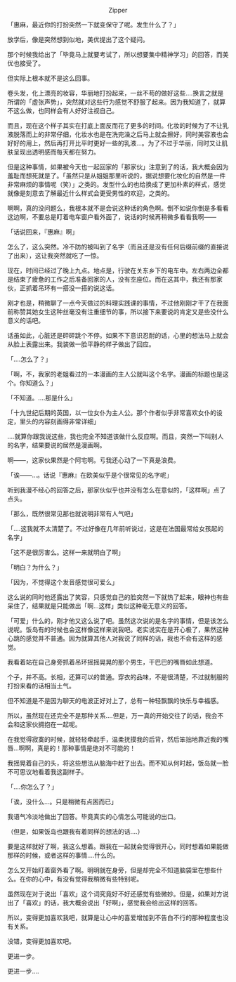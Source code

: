 <p align="center">Zipper</p>

「惠麻，最近你的打扮突然一下就变保守了呢。发生什么了？」

放学后，像是突然想到似地，美优提出了这个疑问。

那个时候我给出了「毕竟马上就要考试了，所以想要集中精神学习」的回答，而美优也接受了。

但实际上根本就不是这么回事。

卷头发，化上漂亮的妆容，华丽地打扮起来，一丝不苟的做好这些….换言之就是所谓的「虚张声势」，突然就对这些行为感觉不舒服了起来。因为我知道了，就算不这么做，也同样会有人好好注视自己。

而且，现在这个样子其实在打底上面反而花了更多的时间。化妆的时候为了不让乳液脱落而上的非常仔细，化妆水也是在洗完澡之后马上就会擦好，同时美容液也会好好的用上，然后再打开比平时更好一些的乳液…。为了不过于华丽，同时又让肌肤呈现出透明感而每天都在努力。

但是这种事情，如果被今天也一起回家的「那家伙」注意到了的话，我大概会因为羞耻而想死就是了。「虽然只是从姐姐那里听说的，据说想要化妆化的自然是一件非常麻烦的事情呢（笑）」之类的。发型什么的也给换成了更加朴素的样式，感觉就像是刻意去了解最近什么样式会更受男性的欢迎，之类的。

啊啊，真的没问题么，我根本就不是会说这种话的角色啊。倒不如说你倒是多看看这边啊，不要总是盯着电车窗户看外面了，说话的时候再稍微多看看我啊——

「话说回来，『惠麻』啊」

怎么了，这么突然。冷不防的被叫到了名字（而且还是没有任何后缀前缀的直接说了出来），这让我突然就吃了一惊。

现在，时间已经过了晚上九点。地点是，行驶在关东乡下的电车中。左右两边全都是结束了疲惫的工作之后准备回家的人，没有空座位。而在这其中，我还有那家伙，正抓着吊环有一搭没一搭的说这话。

刚才也是，稍微聊了一点今天做过的料理实践课的事情，不过他刚刚才干了在我面前称赞其她女生这种丝毫没有注重细节的事，所以接下来要说的肯定又是些没什么意义的话吧。

话虽如此，心脏还是砰砰跳个不停。如果不下意识忍耐的话，心里的想法马上就会从脸上表露出来。我装做一脸平静的样子做出了回应。

「….怎么了？」

「啊，不，我家的老姐看过的一本漫画的主人公就叫这个名字。漫画的标题也是这个。你知道么？」

「不知道。….那是什么」

「十九世纪后期的英国，以一位女仆为主人公。那个作者似乎非常喜欢女仆的设定，里头的内容刻画得非常详细」

….就算你跟我说这些，我也完全不知道该做什么反应啊。而且，突然一下叫别人的名字，结果要说的居然是漫画啊。

啊——，这家伙果然是个阿宅啊。亏我还心动了一下真是浪费。

「诶——…。话说『惠麻』在欧美似乎是个很常见的名字呢」

听到我漫不经心的回答之后，那家伙似乎也并没有怎么在意似的，「这样啊」点了点头。

「那么，既然很常见那也就说明非常有人气吧」

「….这我就不太清楚了。不过好像在几年前听说过，这是在法国最常给女孩起的名字」

「这不是很厉害么。这样一来就明白了啊」

「明白？为什么？」

「因为，不觉得这个发音感觉很可爱么」

这么说的同时他还露出了笑容，只感觉自己的脸突然一下就热了起来，眼神也有些呆住了，结果就是只能做出「啊…这样」类似这种毫无意义的回答。

「可爱」什么的，刚才他又这么说了吧。虽然这次说的是名字的事情，但是该怎么说呢。饭岛有的时候也会这样像这样来说我吧。老实说实在是开心极了，果然这种心跳的感觉并不普通。因为就算其他人对我说了同样的话，我也不会有这样的感觉。

我看着站在自己身旁抓着吊环摇摇晃晃的那个男生，干巴巴的嘴唇如此想道。

个子，并不高。长相，还算可以的普通。穿衣的品味，不是很清楚，不过就制服的打扮来看的话相当土气。

但不知道是不是因为聊天的电波正好对上了，总有一种轻飘飘的快乐与幸福感。

所以，虽然现在还完全不是那种关系….但是，万一真的开始交往了的话，我会不会和这家伙拥抱在一起呢。

在我觉得寂寞的时候，就轻轻牵起手，温柔抚摸我的后背，然后笨拙地靠近我的嘴唇…啊啊，真是的！那种事情是绝对不可能的！

我摇晃着自己的头，将这些想法从脑海中赶了出去。而不知从何时起，饭岛就一脸不可思议地看着我这副样子。

「….你怎么了？」

「诶，没什么…。只是稍微有点困而已」

我语气冷淡地做出了回答。毕竟真实的心情怎么可能说的出口。

（但是，如果饭岛也跟我有着同样的想法的话….）

要是这样就好了啊，我这么想着。跟我在一起就会觉得很开心，同时想着如果能做那样的时候，或者这样的事情….什么的。

怎么又开始盯着窗外看了啊。明明就在身旁，但是却完全不知道脑袋里在想些什么。在你的心中，有没有觉得我稍微有些特别呢。

虽然现在对于说出「喜欢」这个词究竟好不好还感觉有些微妙。但是，如果对方说出了「喜欢」的话，我大概会说出「好啊」，感觉我会给出这样的回答。

所以，变得更加喜欢我吧，就算是让心中的喜爱增加到不告白不行的那种程度也没有关系。

没错，变得更加喜欢吧。

更进一步。

更进一步….

